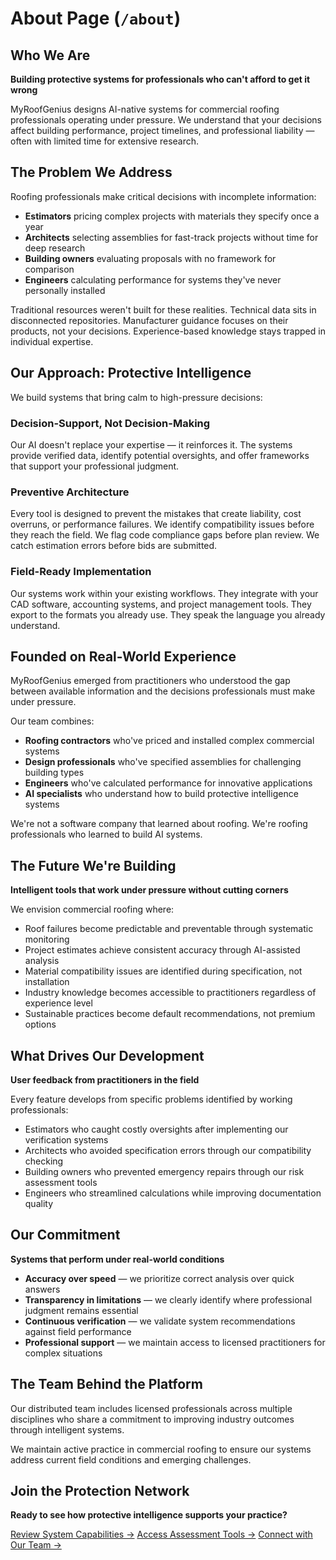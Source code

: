 # About Page (`/about`)

## Who We Are
**Building protective systems for professionals who can't afford to get it wrong**

MyRoofGenius designs AI-native systems for commercial roofing professionals operating under pressure. We understand that your decisions affect building performance, project timelines, and professional liability — often with limited time for extensive research.

## The Problem We Address
Roofing professionals make critical decisions with incomplete information:

- **Estimators** pricing complex projects with materials they specify once a year
- **Architects** selecting assemblies for fast-track projects without time for deep research
- **Building owners** evaluating proposals with no framework for comparison
- **Engineers** calculating performance for systems they've never personally installed

Traditional resources weren't built for these realities. Technical data sits in disconnected repositories. Manufacturer guidance focuses on their products, not your decisions. Experience-based knowledge stays trapped in individual expertise.

## Our Approach: Protective Intelligence
We build systems that bring calm to high-pressure decisions:

### **Decision-Support, Not Decision-Making**
Our AI doesn't replace your expertise — it reinforces it. The systems provide verified data, identify potential oversights, and offer frameworks that support your professional judgment.

### **Preventive Architecture**
Every tool is designed to prevent the mistakes that create liability, cost overruns, or performance failures. We identify compatibility issues before they reach the field. We flag code compliance gaps before plan review. We catch estimation errors before bids are submitted.

### **Field-Ready Implementation**
Our systems work within your existing workflows. They integrate with your CAD software, accounting systems, and project management tools. They export to the formats you already use. They speak the language you already understand.

## Founded on Real-World Experience
MyRoofGenius emerged from practitioners who understood the gap between available information and the decisions professionals must make under pressure.

Our team combines:
- **Roofing contractors** who've priced and installed complex commercial systems
- **Design professionals** who've specified assemblies for challenging building types
- **Engineers** who've calculated performance for innovative applications
- **AI specialists** who understand how to build protective intelligence systems

We're not a software company that learned about roofing. We're roofing professionals who learned to build AI systems.

## The Future We're Building
**Intelligent tools that work under pressure without cutting corners**

We envision commercial roofing where:
- Roof failures become predictable and preventable through systematic monitoring
- Project estimates achieve consistent accuracy through AI-assisted analysis
- Material compatibility issues are identified during specification, not installation
- Industry knowledge becomes accessible to practitioners regardless of experience level
- Sustainable practices become default recommendations, not premium options

## What Drives Our Development
**User feedback from practitioners in the field**

Every feature develops from specific problems identified by working professionals:
- Estimators who caught costly oversights after implementing our verification systems
- Architects who avoided specification errors through our compatibility checking
- Building owners who prevented emergency repairs through our risk assessment tools
- Engineers who streamlined calculations while improving documentation quality

## Our Commitment
**Systems that perform under real-world conditions**

- **Accuracy over speed** — we prioritize correct analysis over quick answers
- **Transparency in limitations** — we clearly identify where professional judgment remains essential
- **Continuous verification** — we validate system recommendations against field performance
- **Professional support** — we maintain access to licensed practitioners for complex situations

## The Team Behind the Platform
Our distributed team includes licensed professionals across multiple disciplines who share a commitment to improving industry outcomes through intelligent systems.

We maintain active practice in commercial roofing to ensure our systems address current field conditions and emerging challenges.

## Join the Protection Network
**Ready to see how protective intelligence supports your practice?**

[Review System Capabilities →](/services)
[Access Assessment Tools →](/tools)
[Connect with Our Team →](/contact)